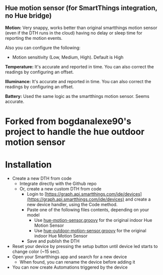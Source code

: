 ## Hue motion sensor (for SmartThings integration, no Hue bridge)

**Motion:**
Very snappy, works better than original smartthings motion sensor (even if the DTH runs in the cloud) having no delay or sleep time for reporting the motion events.

Also you can configure the following:
* Motion sensitivity (Low, Medium, High). Default is High

**Temperature:**
It's accurate and reported in time. You can also correct the readings by configuring an offset.

**Illuminance:**
It's accurate and reported in time. You can also correct the readings by configuring an offset.

**Battery:**
Used the same logic as the smartthings motion sensor. Seems accurate.

# Forked from bogdanalexe90's project to handle the hue outdoor motion sensor

# Installation
* Create a new DTH from code 
  * Integrate directly with the Github repo
  * Or, create a new custom DTH from code
    * Login to [https://graph.api.smartthings.com/ide/devices](https://graph.api.smartthings.com/ide/devices) and create a new device handler, using the Code method.
    * Paste one of the following files contents, depending on your model
      * Use [hue-motion-sensor.groovy](devicetypes/bogdanalexe90/hue-motion-sensor.src/hue-motion-sensor.groovy) for the original indoor Hue Motion Sensor
      * Use [hue-outdoor-motion-sensor.groovy](devicetypes/bogdanalexe90/hue-motion-sensor.src/hue-outdoor-motion-sensor.groovy) for the original indoor Hue Motion Sensor
    * Save and publish the DTH
* Reset your device by pressing the setup button until device led starts to change color (~15 sec).
* Open your Smartthings app and search for a new device
  * When found, you can rename the device before adding it
* You can now create Automations triggered by the device
